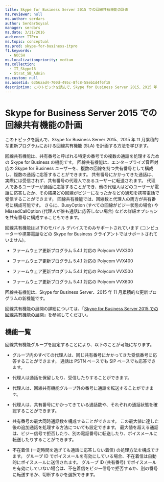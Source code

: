 ```yaml
---
title: Skype for Business Server 2015 での回線共有機能の計画
ms.reviewer: null
ms.author: serdars
author: SerdarSoysal
manager: serdars
ms.date: 3/21/2016
audience: ITPro
ms.topic: conceptual
ms.prod: skype-for-business-itpro
f1.keywords:
  - NOCSH
ms.localizationpriority: medium
ms.collection:
  - IT_Skype16
  - Strat_SB_Admin
ms.custom: null
ms.assetid: 6356aad4-700d-495c-8fc8-58eb1d4f6f18
description: このトピックを読んで、Skype for Business Server 2015、2015 年 11 月累積的な更新プログラムにおける回線共有機能 (SLA) を計画する方法を学びます。
---
```


# <a name="plan-for-shared-line-appearance-in-skype-for-business-server-2015"></a>Skype for Business Server 2015 での回線共有機能の計画
 
このトピックを読んで、Skype for Business Server 2015、2015 年 11 月累積的な更新プログラムにおける回線共有機能 (SLA) を計画する方法を学びます。 
  
回線共有機能は、共有番号と呼ばれる特定の番号での複数の通話を処理するための Skype for Business の機能です。 回線共有機能は、エンタープライズ音声対応の Skype for Business ユーザーを、複数の回線を持つ共有番号として構成し、複数の通話に応答することができます。 共有番号にかかってきた通話は、実際には受信されず、共有番号の代理人であるユーザーに転送されます。 代理人であるユーザーが通話に応答することができ、他の代理人はどのユーザーが電話に応答したか、その結果どの回線がビジーになったかなどの通知を携帯電話で受信することができます。 回線共有機能では、回線数と代理人の両方が共有番号に構成可能です。 さらに、BusyOption (すべての回線がビジー状態の場合) やMissedCallOption (代理人が誰も通話に応答しない場合) などの詳細オプションを共有番号に構成することもできます。
  
回線共有機能は以下のモバイル デバイスでのみサポートされています (コンピューターや携帯電話などの Skype for Business クライアントではサポートされていません)。 
  
- ファームウェア更新プログラム 5.4.1 対応の Polycom VVX300
    
- ファームウェア更新プログラム 5.4.1 対応の Polycom VVX400
    
- ファームウェア更新プログラム 5.4.1 対応の Polycom VVX500
    
- ファームウェア更新プログラム 5.4.1 対応の Polycom VVX600
    
回線共有機能は、Skype for Business Server、2015 年 11 月累積的な更新プログラムの新機能です。 
  
回線共有機能の展開の詳細については、「[Skype for Business Server 2015 での回線共有機能の展開](../../deploy/deploy-enterprise-voice/deploy-shared-line-appearance.md)」を参照してください。
  
## <a name="feature-list"></a>機能一覧

回線共有機能グループを設定することにより、以下のことが可能になります。
  
- グループ内のすべての代理人は、同じ共有番号にかかってきた受信番号に応答することができます。 通話は PSTN ベースでも SIP ベースでも応答できます。
    
- 代理人は通話を保留したり、受信したりすることができます。
    
- 代理人は、回線共有機能グループ外の番号に通話を転送することができます。
    
- 代理人は、共有番号にかかってきている通話数や、それぞれの通話状態を確認することができます。
    
- 共有番号の最大同時通話数を構成することができます。 この最大値に達した後の追加通話を処理する方法についても設定できます。 最大値を超える通話は、ビジー信号で拒否したり、別の電話番号に転送したり、ボイスメールに転送したりすることができます。
    
- 不在着信 (一定時間を過ぎても通話に応答しない着信) の処理方法を構成できます。 グループ ID でボイスメールを有効にしている場合、不在着信は自動的にボイスメールに送信されます。 グループ ID (共有番号) でボイスメールを有効にしていない場合は、不在着信をビジー信号で拒否するか、別の番号に転送するか、切断するかを選択できます。
    


